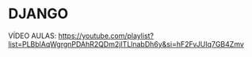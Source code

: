 # DJANGO

VÍDEO AULAS: https://youtube.com/playlist?list=PLBblAqWgrgnPDAhR2QDm2jITLlnabDh6y&si=hF2FvJUIq7GB4Zmv
